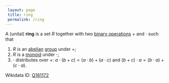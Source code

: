 ```yaml
---
 layout: page
 title: ring
 permalink: /ring
---
```

A (unital) **ring** is a set $R$ together with two [binary operations](https://defsmath.github.io/DefsMath/binary_operation) $+$ and $\cdot$ such that
1. $R$ is an [abelian](https://defsmath.github.io/DefsMath/abelian) [group](https://defsmath.github.io/DefsMath/group) under $+$;
2. $R$ is a [monoid](https://defsmath.github.io/DefsMath/monoid) under $\cdot$;
3. $\cdot$ distributes over $+$: $a\cdot (b+c)=(a\cdot b) + (a\cdot c)$ and $(b+c)\cdot a = (b\cdot a) + (c\cdot a)$.

Wikidata ID: [Q161172](https://www.wikidata.org/wiki/Q161172)